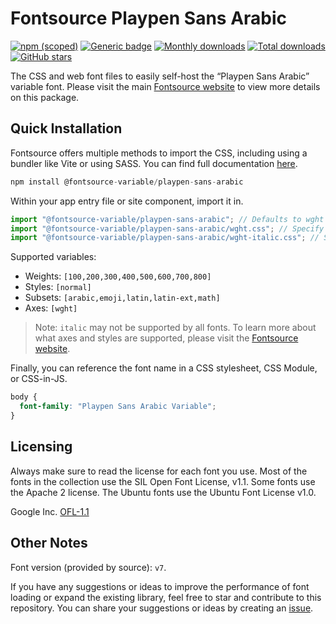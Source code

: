 # Fontsource Playpen Sans Arabic

[![npm (scoped)](https://img.shields.io/npm/v/@fontsource-variable/playpen-sans-arabic?color=brightgreen)](https://www.npmjs.com/package/@fontsource-variable/playpen-sans-arabic) [![Generic badge](https://img.shields.io/badge/fontsource-passing-brightgreen)](https://github.com/fontsource/fontsource) [![Monthly downloads](https://badgen.net/npm/dm/@fontsource-variable/playpen-sans-arabic)](https://github.com/fontsource/fontsource) [![Total downloads](https://badgen.net/npm/dt/@fontsource-variable/playpen-sans-arabic)](https://github.com/fontsource/fontsource) [![GitHub stars](https://img.shields.io/github/stars/fontsource/fontsource.svg?style=social&label=Star)](https://github.com/fontsource/fontsource/stargazers)

The CSS and web font files to easily self-host the “Playpen Sans Arabic” variable font. Please visit the main [Fontsource website](https://fontsource.org/fonts/playpen-sans-arabic) to view more details on this package.

## Quick Installation

Fontsource offers multiple methods to import the CSS, including using a bundler like Vite or using SASS. You can find full documentation [here](https://fontsource.org/docs/getting-started/introduction).

```javascript
npm install @fontsource-variable/playpen-sans-arabic
```

Within your app entry file or site component, import it in.

```javascript
import "@fontsource-variable/playpen-sans-arabic"; // Defaults to wght axis
import "@fontsource-variable/playpen-sans-arabic/wght.css"; // Specify axis
import "@fontsource-variable/playpen-sans-arabic/wght-italic.css"; // Specify axis and style
```

Supported variables:
- Weights: `[100,200,300,400,500,600,700,800]`
- Styles: `[normal]`
- Subsets: `[arabic,emoji,latin,latin-ext,math]`
- Axes: `[wght]`

> Note: `italic` may not be supported by all fonts. To learn more about what axes and styles are supported, please visit the [Fontsource website](https://fontsource.org/fonts/playpen-sans-arabic).

Finally, you can reference the font name in a CSS stylesheet, CSS Module, or CSS-in-JS.

```css
body {
  font-family: "Playpen Sans Arabic Variable";
}
```

## Licensing
Always make sure to read the license for each font you use. Most of the fonts in the collection use the SIL Open Font License, v1.1. Some fonts use the Apache 2 license. The Ubuntu fonts use the Ubuntu Font License v1.0.

Google Inc.
[OFL-1.1](http://scripts.sil.org/OFL)

## Other Notes
Font version (provided by source): `v7`.

If you have any suggestions or ideas to improve the performance of font loading or expand the existing library, feel free to star and contribute to this repository. You can share your suggestions or ideas by creating an [issue](https://github.com/fontsource/fontsource/issues).